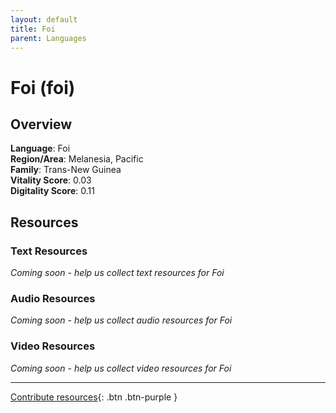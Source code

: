```yaml
---
layout: default
title: Foi
parent: Languages
---
```


# Foi (foi)

## Overview

**Language**: Foi  
**Region/Area**: Melanesia, Pacific  
**Family**: Trans-New Guinea  
**Vitality Score**: 0.03  
**Digitality Score**: 0.11  

## Resources

### Text Resources
*Coming soon - help us collect text resources for Foi*

### Audio Resources
*Coming soon - help us collect audio resources for Foi*

### Video Resources
*Coming soon - help us collect video resources for Foi*

---

[Contribute resources](https://fairtrain.github.io/){: .btn .btn-purple }
